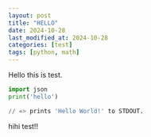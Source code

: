 ```yaml
---
layout: post
title: "HELLO"
date: 2024-10-28
last_modified_at: 2024-10-28
categories: [test]
tags: [python, math]
---
```


Hello this is test.

```python
import json
print('hello')

// => prints 'Hello World!' to STDOUT.
```

hihi test!!
